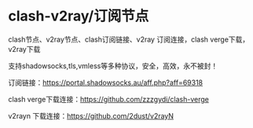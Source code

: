 # clash-v2ray/订阅节点
clash节点、v2ray节点、clash订阅链接、v2ray 订阅连接，clash verge下载，v2ray下载

支持shadowsocks,tls,vmless等多种协议，安全，高效，永不被封！

订阅链接：https://portal.shadowsocks.au/aff.php?aff=69318

clash verge下载连接：https://github.com/zzzgydi/clash-verge


v2rayn 下载连接：https://github.com/2dust/v2rayN
